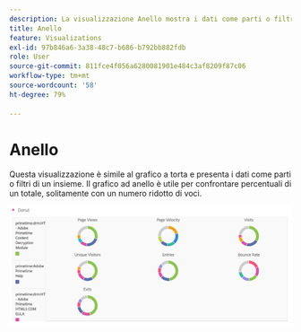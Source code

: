 ```yaml
---
description: La visualizzazione Anello mostra i dati come parti o filtri di un insieme.
title: Anello
feature: Visualizations
exl-id: 97b846a6-3a38-48c7-b686-b792bb882fdb
role: User
source-git-commit: 811fce4f056a6280081901e484c3af8209f87c06
workflow-type: tm+mt
source-wordcount: '58'
ht-degree: 79%

---
```


# Anello

Questa visualizzazione è simile al grafico a torta e presenta i dati come parti o filtri di un insieme. Il grafico ad anello è utile per confrontare percentuali di un totale, solitamente con un numero ridotto di voci.

![Grafico ad anello che mostra i dati come parti o filtri di un intero.](assets/donut.png)
